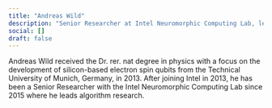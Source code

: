 ```yaml
---
title: "Andreas Wild"
description: "Senior Researcher at Intel Neuromorphic Computing Lab, leading algorithm research. PhD in physics with focus on silicon-based electron spin qubits."
social: []
draft: false
---
```

Andreas Wild received the Dr. rer. nat degree in physics with a focus on the development of silicon-based electron spin qubits from the Technical University of Munich, Germany, in 2013. After joining Intel in 2013, he has been a Senior Researcher with the Intel Neuromorphic Computing Lab since 2015 where he leads algorithm research. 
